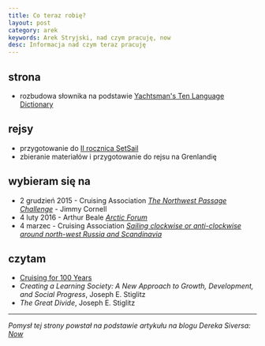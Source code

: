 ```yaml
---
title: Co teraz robię?
layout: post
category: arek
keywords: Arek Stryjski, nad czym pracuję, now
desc: Informacja nad czym teraz pracuję
---
```


strona
-------
* rozbudowa słownika na podstawie [Yachtsman's Ten Language Dictionary](http://www.theca.org.uk/catalog/publications/10language)

rejsy
-----
* przygotowanie do [II rocznica SetSail](http://www.meetup.com/SetSail-Polish-Sailing-Club/events/223935764/)
* zbieranie materiałów i przygotowanie do rejsu na Grenlandię

wybieram się na
----------------
* 2 grudzień 2015 - Cruising Association *[The Northwest Passage Challenge](http://www.theca.org.uk/node/28103)* - Jimmy Cornell
* 4 luty 2016 - Arthur Beale *[Arctic Forum](http://www.arthurbeale.co.uk/node/95)*
* 4 marzec - Cruising Association *[Sailing clockwise or anti-clockwise around north-west Russia and Scandinavia](http://www.theca.org.uk/node/28511)*

czytam
-------
* [Cruising for 100 Years](http://www.theca.org.uk/catalog/publications/cruising100)
* *Creating a Learning Society: A New Approach to Growth, Development, and Social Progress*, Joseph E. Stiglitz
* *The Great Divide*, Joseph E. Stiglitz

-----------------------------------------------------

*Pomysł tej strony powstał na podstawie artykułu na blogu Dereka Siversa: [Now](http://sivers.org/nowff)*

